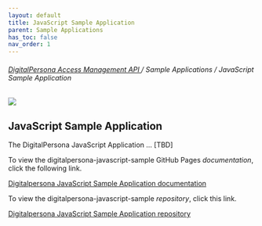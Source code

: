 ```yaml
---
layout: default
title: JavaScript Sample Application
parent: Sample Applications
has_toc: false
nav_order: 1  
---
```


###### [DigitalPersona Access Management API ](https://lenhodgeman.github.io/digitalpersona-access-management-api/)/ Sample Applications / JavaScript Sample Application  

![](assets/HID-logo.png)  

## JavaScript Sample Application

The DigitalPersona JavaScript Application ... [TBD]

To view the digitalpersona-javascript-sample GitHub Pages *documentation*,  click the following link.

[Digitalpersona JavaScript Sample Application  documentation](https://lenhodgeman.github.io/digitalpersona-javascript-sample-app/)

To view the digitalpersona-javascript-sample *repository*,  click this link.

[Digitalpersona JavaScript Sample Application repository](https://github.com/LenHodgeman/digitalpersona-javascript-sample-app/)
